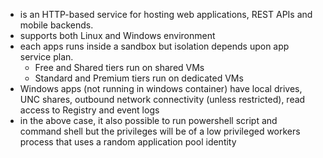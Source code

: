 - is an HTTP-based service for hosting web applications, REST APIs and mobile backends.
- supports both Linux and Windows environment
- each apps runs inside a sandbox but isolation depends upon app service plan.
	- Free and Shared tiers run on shared VMs
	- Standard and Premium tiers run on dedicated VMs
- Windows apps (not running in windows container) have local drives, UNC shares, outbound network connectivity (unless restricted), read access to Registry and event logs
- in the above case,  it also possible to run powershell script and command shell but the privileges will be of a low privileged workers process that uses a random application pool identity
